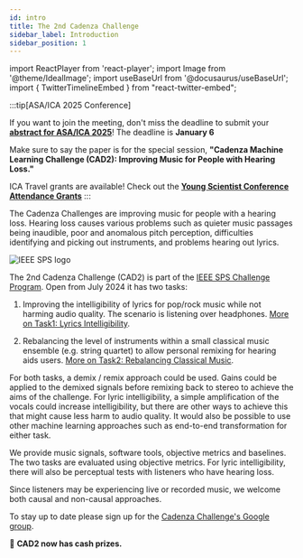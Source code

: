 ```yaml
---
id: intro
title: The 2nd Cadenza Challenge
sidebar_label: Introduction
sidebar_position: 1
---
```

import ReactPlayer from 'react-player';
import Image from '@theme/IdealImage';
import useBaseUrl from '@docusaurus/useBaseUrl';
import { TwitterTimelineEmbed } from "react-twitter-embed";

:::tip[ASA/ICA 2025 Conference]

If you want to join the meeting, don't miss the deadline to submit your [**abstract for ASA/ICA 2025**](https://acousticalsociety.org/new-orleans-2025/)! The deadline is **January 6**

Make sure to say the paper is for the special session, **"Cadenza Machine Learning Challenge (CAD2): Improving Music for People with Hearing Loss."**

ICA Travel grants are available! Check out the [**Young Scientist Conference Attendance Grants**](https://www.icacommission.org/what-we-do/young-scientist-conference-attendance-grants-2025-edition/)
:::

The Cadenza Challenges are improving music for people with a hearing loss. Hearing loss causes various problems such as quieter music passages being inaudible, poor and anomalous pitch perception, difficulties identifying and picking out instruments, and problems hearing out lyrics.

<div style={{textAlign:'center'}}>
<img src={useBaseUrl('/img/cad2/SPS_Logo_Color_RGB.png')} alt="IEEE SPS logo" style={{width: 400}} />
</div>

The 2nd Cadenza Challenge (CAD2) is part of the [IEEE SPS Challenge Program](https://signalprocessingsociety.org/publications-resources/challenges-and-data-collections). Open from July 2024 it has two tasks:

1. Improving the intelligibility of lyrics for pop/rock music while not harming audio quality. The scenario is listening over headphones. [More on Task1: Lyrics Intelligibility](Lyric%20Intelligibility/lyrics).

2. Rebalancing the level of instruments within a small classical music ensemble (e.g. string quartet) to 
allow personal remixing for hearing aids users. [More on Task2: Rebalancing Classical Music](Rebalancing%20Classical/rebalancing_overview).

For both tasks, a demix / remix approach could be used. Gains could be applied to the demixed signals before remixing back to stereo to achieve the aims of the challenge. For lyric intelligibility, a simple amplification of the vocals could increase intelligibility, but there are other ways to achieve this that might cause less harm to audio quality. It would also be possible to use other machine learning approaches such as end-to-end transformation for either task.

We provide music signals, software tools, objective metrics and baselines. The two tasks are evaluated using objective metrics. For lyric intelligibility, there will also be perceptual tests with listeners who have hearing loss.

Since listeners may be experiencing live or recorded music, we welcome both causal and non-causal approaches.

To stay up to date please sign up for the [Cadenza Challenge's Google group](https://groups.google.com/g/cadenza-challenge).

:memo: **CAD2 now has cash prizes.**

